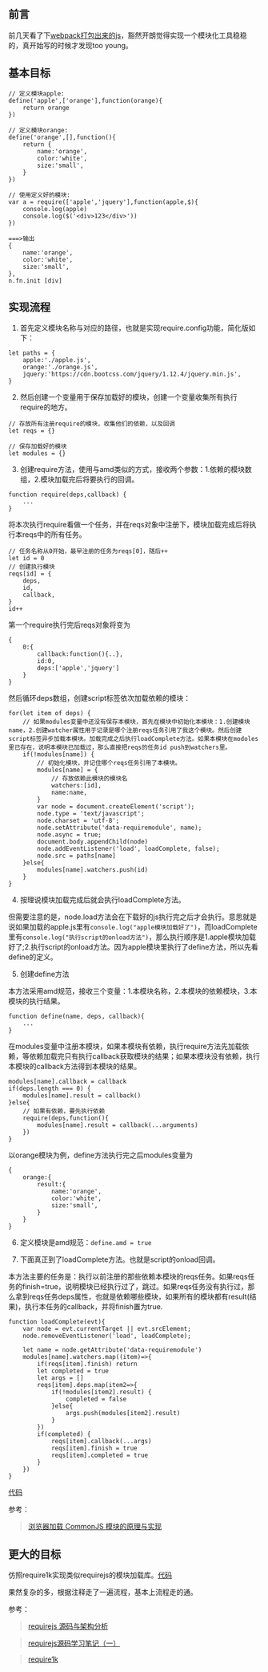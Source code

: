## 前言

前几天看了下[webpack打包出来的js](https://juejin.im/post/5a5850b0f265da3e36413136)，豁然开朗觉得实现一个模块化工具稳稳的，真开始写的时候才发现too young。

## 基本目标

```
// 定义模块apple:
define('apple',['orange'],function(orange){
	return orange
})

// 定义模块orange:
define('orange',[],function(){
	return {
		name:'orange',
		color:'white',
		size:'small',
	}
})

// 使用定义好的模块:
var a = require(['apple','jquery'],function(apple,$){
    console.log(apple)
    console.log($('<div>123</div>'))
})

===>输出
{
    name:'orange',
    color:'white',
    size:'small',
},
n.fn.init [div]
```

## 实现流程

1. 首先定义模块名称与对应的路径，也就是实现require.config功能，简化版如下：

```
let paths = {
    apple:'./apple.js',
    orange:'./orange.js',
    jquery:'https://cdn.bootcss.com/jquery/1.12.4/jquery.min.js',
}
```

2. 然后创建一个变量用于保存加载好的模块，创建一个变量收集所有执行require的地方。

```
// 存放所有注册require的模块，收集他们的依赖，以及回调
let reqs = {}

// 保存加载好的模块
let modules = {}
```

3. 创建require方法，使用与amd类似的方式，接收两个参数：1.依赖的模块数组，2.模块加载完后将要执行的回调。

```
function require(deps,callback) {
    ...
}
```

将本次执行require看做一个任务，并在reqs对象中注册下，模块加载完成后将执行本reqs中的所有任务。

```
// 任务名称从0开始，最早注册的任务为reqs[0]，随后++
let id = 0
// 创建执行模块
reqs[id] = {
    deps,
    id,
    callback,
}
id++
```

第一个require执行完后reqs对象将变为

```
{
    0:{
        callback:function(){..},
        id:0,
        deps:['apple','jquery']
    }
}
```

然后循环deps数组，创建script标签依次加载依赖的模块：

```
for(let item of deps) {
    // 如果modules变量中还没有保存本模块，首先在模块中初始化本模块：1.创建模块name，2.创建watcher属性用于记录是哪个注册reqs任务引用了我这个模块。然后创建script标签异步加载本模块。加载完成之后执行loadComplete方法。如果本模块在modoles里已存在，说明本模块已加载过，那么直接把reqs的任务id push到watchers里。
    if(!modules[name]) {
        // 初始化模块，并记住哪个reqs任务引用了本模块。
        modules[name] = {
            // 存放依赖此模块的模块名
            watchers:[id],
            name:name,
        }
        var node = document.createElement('script');
        node.type = 'text/javascript';
        node.charset = 'utf-8';
        node.setAttribute('data-requiremodule', name);
        node.async = true;
        document.body.appendChild(node)
        node.addEventListener('load', loadComplete, false);
        node.src = paths[name]
    }else{
        modules[name].watchers.push(id)
    }
}
```

4. 按理说模块加载完成后就会执行loadComplete方法。

但需要注意的是，node.load方法会在下载好的js执行完之后才会执行。意思就是说如果加载的apple.js里有`console.log("apple模块加载好了")`，而loadComplete里有`console.log("执行script的onload方法")`，那么执行顺序是1.apple模块加载好了;2.执行script的onload方法。因为apple模块里执行了define方法，所以先看define的定义。

5. 创建define方法

本方法采用amd规范，接收三个变量：1.本模块名称，2.本模块的依赖模块，3.本模块的执行结果。
```
function define(name, deps, callback){
    ...
}
```

在modules变量中注册本模块，如果本模块有依赖，执行require方法先加载依赖，等依赖加载完只有执行callback获取模块的结果；如果本模块没有依赖，执行本模块的callback方法得到本模块的结果。
```
modules[name].callback = callback
if(deps.length === 0) {
    modules[name].result = callback()
}else{
    // 如果有依赖，要先执行依赖
    require(deps,function(){
        modules[name].result = callback(...arguments)
    })
}
```

以orange模块为例，define方法执行完之后modules变量为

```
{
    orange:{
        result:{
            name:'orange',
            color:'white',
            size:'small',
        }
    }
}
```

6. 定义模块是amd规范：`define.amd = true`

7. 下面真正到了loadComplete方法。也就是script的onload回调。

本方法主要的任务是：执行以前注册的那些依赖本模块的reqs任务。如果reqs任务的finish=true，说明模块已经执行过了，跳过。如果reqs任务没有执行过，那么拿到reqs任务deps属性，也就是依赖哪些模块，如果所有的模块都有result(结果)，执行本任务的callback，并将finish置为true.

```
function loadComplete(evt){
    var node = evt.currentTarget || evt.srcElement;
    node.removeEventListener('load', loadComplete);

    let name = node.getAttribute('data-requiremodule')
    modules[name].watchers.map((item)=>{
        if(reqs[item].finish) return
        let completed = true
        let args = []
        reqs[item].deps.map(item2=>{
            if(!modules[item2].result) {
                completed = false
            }else{
                args.push(modules[item2].result)
            }
        })
        if(completed) {
            reqs[item].callback(...args)
            reqs[item].finish = true
            reqs[item].completed = true
        }
    })
}
```

[代码](https://github.com/mcdyzg/myrequire)

参考：

> [浏览器加载 CommonJS 模块的原理与实现](http://www.ruanyifeng.com/blog/2015/05/commonjs-in-browser.html)


## 更大的目标

仿照require1k实现类似requirejs的模块加载库。[代码](https://github.com/mcdyzg/myrequire)

果然复杂的多，根据注释走了一遍流程，基本上流程走的通。

参考：

> [requirejs 源码与架构分析](http://www.ruanyifeng.com/blog/2015/05/require.html)

> [requirejs源码学习笔记（一）](http://blog.csdn.net/xmloveth/article/details/55144890)

> [require1k](https://github.com/Stuk/require1k)
